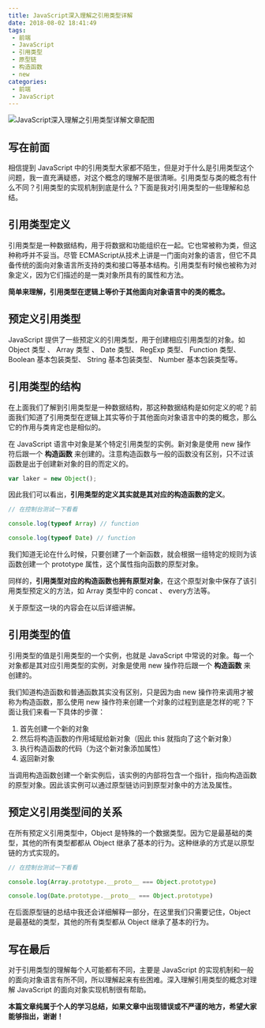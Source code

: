 ```yaml
---
title: JavaScript深入理解之引用类型详解
date: 2018-08-02 18:41:49
tags:
 - 前端
 - JavaScript
 - 引用类型
 - 原型链
 - 构造函数
 - new
categories:
 - 前端
 - JavaScript
---
```


![JavaScript深入理解之引用类型详解文章配图](http://p2p4htzmu.bkt.clouddn.com/peitu17-1.jpg)

## 写在前面

相信提到 JavaScript 中的引用类型大家都不陌生，但是对于什么是引用类型这个问题，我一直充满疑惑，对这个概念的理解不是很清晰。引用类型与类的概念有什么不同？引用类型的实现机制到底是什么？下面是我对引用类型的一些理解和总结。

<!-- more -->

## 引用类型定义

引用类型是一种数据结构，用于将数据和功能组织在一起。它也常被称为类，但这种称呼并不妥当。尽管 ECMAScript从技术上讲是一门面向对象的语言，但它不具备传统的面向对象语言所支持的类和接口等基本结构。引用类型有时候也被称为对象定义，因为它们描述的是一类对象所具有的属性和方法。

**简单来理解，引用类型在逻辑上等价于其他面向对象语言中的类的概念。**

## 预定义引用类型

JavaScript 提供了一些预定义的引用类型，用于创建相应引用类型的对象。如 Object 类型 、 Array 类型 、 Date 类型、 RegExp 类型、 Function 类型、 Boolean 基本包装类型、 String 基本包装类型、 Number 基本包装类型等。  

## 引用类型的结构

在上面我们了解到引用类型是一种数据结构，那这种数据结构是如何定义的呢？前面我们知道了引用类型在逻辑上其实等价于其他面向对象语言中的类的概念，那么它的作用与类肯定也是相似的。

在 JavaScript 语言中对象是某个特定引用类型的实例。新对象是使用 new 操作符后跟一个 **构造函数** 来创建的。注意构造函数与一般的函数没有区别，只不过该函数是出于创建新对象的目的而定义的。

```js
var laker = new Object();
```
因此我们可以看出，**引用类型的定义其实就是其对应的构造函数的定义**。

```js
// 在控制台测试一下看看

console.log(typeof Array) // function

console.log(typeof Date) // function

```

我们知道无论在什么时候，只要创建了一个新函数，就会根据一组特定的规则为该函数创建一个 prototype 属性，这个属性指向函数的原型对象。

同样的，**引用类型对应的构造函数也拥有原型对象**，在这个原型对象中保存了该引用类型预定义的方法，如 Array 类型中的 concat 、 every方法等。

关于原型这一块的内容会在以后详细讲解。


## 引用类型的值

引用类型的值是引用类型的一个实例，也就是 JavaScript 中常说的对象。每一个对象都是其对应引用类型的实例，对象是使用 new 操作符后跟一个 **构造函数** 来创建的。

我们知道构造函数和普通函数其实没有区别，只是因为由 new 操作符来调用才被称为构造函数，那么使用 new 操作符来创建一个对象的过程到底是怎样的呢？下面让我们来看一下具体的步骤：

1. 首先创建一个新的对象
2. 然后将构造函数的作用域赋给新对象（因此 this 就指向了这个新对象）
3. 执行构造函数的代码（为这个新对象添加属性）
4. 返回新对象

当调用构造函数创建一个新实例后，该实例的内部将包含一个指针，指向构造函数的原型对象。因此该实例可以通过原型链访问到原型对象中的方法及属性。


## 预定义引用类型间的关系

在所有预定义引用类型中，Object 是特殊的一个数据类型。因为它是最基础的类型，其他的所有类型都都从 Object 继承了基本的行为。这种继承的方式是以原型链的方式实现的。

```js
// 在控制台测试一下看看

console.log(Array.prototype.__proto__ === Object.prototype)

console.log(Date.prototype.__proto__ === Object.prototype) 

```
在后面原型链的总结中我还会详细解释一部分，在这里我们只需要记住，Object 是最基础的类型，其他的所有类型都从 Object 继承了基本的行为。

## 写在最后

对于引用类型的理解每个人可能都有不同，主要是 JavaScript 的实现机制和一般的面向对象语言有所不同，所以理解起来有些困难。深入理解引用类型的概念对理解 JavaScript 的面向对象实现机制很有帮助。

**本篇文章纯属于个人的学习总结，如果文章中出现错误或不严谨的地方，希望大家能够指出，谢谢！**